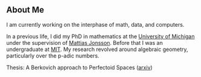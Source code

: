 ## About Me

I am currently working on the interphase of math, data, and computers.

In a previous life, I did my PhD in mathematics at the [University of Michigan](https://lsa.umich.edu/math) under the supervision of [Mattias Jonsson](https://dept.math.lsa.umich.edu/~mattiasj/). Before that I was an undergraduate at [MIT](https://math.mit.edu). My research revolved around algebraic geometry, particularly over the p-adic numbers.

Thesis: A Berkovich approach to Perfectoid Spaces ([arxiv](https://arxiv.org/abs/2304.09266))